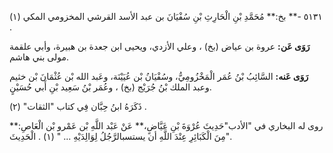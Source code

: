 ٥١٣١ -** بخ:** مُحَمَّدِ بْنِ الْحَارِثِ بْنِ سُفْيَانَ بن عبد الأسد القرشي المخزومي المكي (١) .

**رَوَى عَن:** عروة بن عياض (بخ) ، وعلي الأزدي، ويحيى ابن جعدة بن هبيرة، وأبي علقمة مولى بني هاشم.

**رَوَى عَنه:** السَّائِبُ بْنُ عُمَر الْمَخْزُومِيُّ، وسُفْيَانُ بْن عُيَيْنَة، وعَبد الله بْن عُثْمَانَ بْن خثيم وعبد الملك بْنُ جُرَيْج (بخ) ، وعُمَر بْنُ سَعِيد بْنِ أَبي حُسَيْنٍ.

ذَكَرَهُ ابنُ حِبَّان فِي كتاب "الثقات" (٢) .

روى له البخاري في "الأدب"حَدِيثَ عُرْوَةَ بْنِ عَيَّاضٍ،** عَنْ عَبْد اللَّهِ بْن عَمْرو بْن الْعَاصِ:** "مِنَ الْكَبَائِرِ عِنْدَ اللَّهِ أن يستسبالرَّجُلُ لِوَالِدَيْهِ ... " (١) . الْحَدِيثَ.